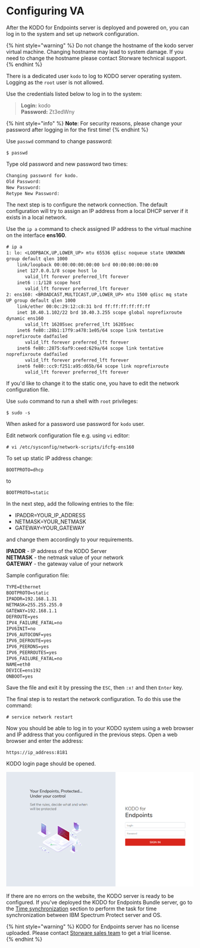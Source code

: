 # Configuring VA

After the KODO for Endpoints server is deployed and powered on, you can log in to the system and set up network configuration.

{% hint style="warning" %}
Do not change the hostname of the kodo server virtual machine. Changing hostname may lead to system damage. If you need to change the hostname please contact Storware technical support.
{% endhint %}

There is a dedicated user `kodo` to log to KODO server operating system. Logging as the `root` user is not allowed. 

Use the credentials listed below to log in to the system:

> **Login:** kodo  
> **Password:** Zt3edWny

{% hint style="info" %}
**Note**: For security reasons, please change your password after logging in for the first time!
{% endhint %}

Use `passwd` command to change password:

```text
$ passwd
```

Type old password and new password two times:

```text
Changing password for kodo.
Old Password:
New Password:
Retype New Password:
```

The next step is to configure the network connection. The default configuration will try to assign an IP address from a local DHCP server if it exists in a local network. 

Use the `ip a`  command to check assigned IP address to the virtual machine on the interface **ens160**.

```text
# ip a
1: lo: <LOOPBACK,UP,LOWER_UP> mtu 65536 qdisc noqueue state UNKNOWN group default qlen 1000
    link/loopback 00:00:00:00:00:00 brd 00:00:00:00:00:00
    inet 127.0.0.1/8 scope host lo
       valid_lft forever preferred_lft forever
    inet6 ::1/128 scope host
       valid_lft forever preferred_lft forever
2: ens160: <BROADCAST,MULTICAST,UP,LOWER_UP> mtu 1500 qdisc mq state UP group default qlen 1000
    link/ether 00:0c:29:12:c8:31 brd ff:ff:ff:ff:ff:ff
    inet 10.40.1.102/22 brd 10.40.3.255 scope global noprefixroute dynamic ens160
       valid_lft 16205sec preferred_lft 16205sec
    inet6 fe80::28b1:17f9:a478:1e05/64 scope link tentative noprefixroute dadfailed
       valid_lft forever preferred_lft forever
    inet6 fe80::2875:6af9:ceed:629a/64 scope link tentative noprefixroute dadfailed
       valid_lft forever preferred_lft forever
    inet6 fe80::cc9:f251:a95:d65b/64 scope link noprefixroute
       valid_lft forever preferred_lft forever
```

If you'd like to change it to the static one, you have to edit the network configuration file. 

Use `sudo` command to run a shell with `root` privileges:

```text
$ sudo -s
```

When asked for a password use password for `kodo` user.

Edit network configuration file e.g. using `vi` editor:

```text
# vi /etc/sysconfig/network-scripts/ifcfg-ens160
```

To set up static IP address change:

```text
BOOTPROTO=dhcp
```

to

```text
BOOTPROTO=static
```

In the next step, add the following entries to the file:

* IPADDR=YOUR\_IP\_ADDRESS
* NETMASK=YOUR\_NETMASK
* GATEWAY=YOUR\_GATEWAY

and change them accordingly to your requirements.

**IPADDR** - IP address of the KODO Server  
**NETMASK** - the netmask value of your network  
**GATEWAY** - the gateway value of your network

Sample configuration file:

```text
TYPE=Ethernet
BOOTPROTO=static
IPADDR=192.168.1.31
NETMASK=255.255.255.0
GATEWAY=192.168.1.1
DEFROUTE=yes
IPV4_FAILURE_FATAL=no
IPV6INIT=no
IPV6_AUTOCONF=yes
IPV6_DEFROUTE=yes
IPV6_PEERDNS=yes
IPV6_PEERROUTES=yes
IPV6_FAILURE_FATAL=no
NAME=eth0
DEVICE=ens192
ONBOOT=yes
```

Save the file and exit it by pressing the `ESC`, then `:x!` and then `Enter` key.

The final step is to restart the network configuration. To do this use the command:

```text
# service network restart
```

Now you should be able to log in to your KODO system using a web browser and IP address that you configured in the previous steps. Open a  web browser and enter the address:

```text
https://ip_address:8181
```

KODO login page should be opened.

![](../../../.gitbook/assets/image%20%286%29.png)

If there are no errors on the website, the KODO server is ready to be configured. If you've deployed the KODO for Endpoints Bundle server, go to the [Time synchronization](time-synchronization-and-password-changing.md) section to perform the task for time synchronization between IBM Spectrum Protect server and OS.

{% hint style="warning" %}
KODO for Endpoints server has no license uploaded. Please contact [Storware sales team](mailto:sales@storware.eu) to get a trial license.  
{% endhint %}

